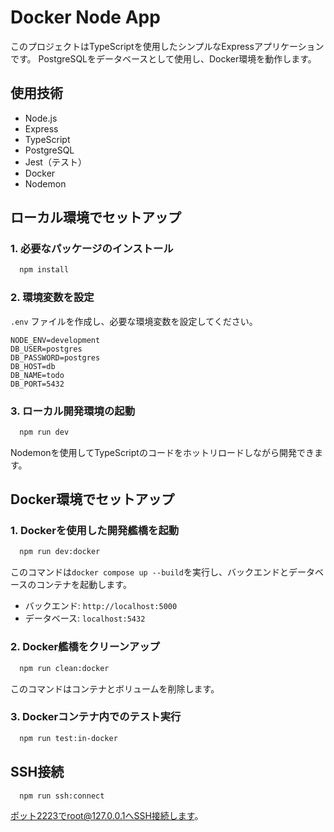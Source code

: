 # Docker Node App
このプロジェクトはTypeScriptを使用したシンプルなExpressアプリケーションです。
PostgreSQLをデータベースとして使用し、Docker環境を動作します。

## 使用技術
- Node.js
- Express
- TypeScript
- PostgreSQL
- Jest（テスト）
- Docker
- Nodemon

## ローカル環境でセットアップ

### 1. 必要なパッケージのインストール
```sh
  npm install
```

### 2. 環境変数を設定
`.env` ファイルを作成し、必要な環境変数を設定してください。
```dotenv
NODE_ENV=development
DB_USER=postgres
DB_PASSWORD=postgres
DB_HOST=db
DB_NAME=todo
DB_PORT=5432
```

### 3. ローカル開発環境の起動
```sh
  npm run dev
```
Nodemonを使用してTypeScriptのコードをホットリロードしながら開発できます。

## Docker環境でセットアップ

### 1. Dockerを使用した開発艦橋を起動
```sh
  npm run dev:docker
```

このコマンドは`docker compose up --build`を実行し、バックエンドとデータベースのコンテナを起動します。

- バックエンド: `http://localhost:5000`
- データベース: `localhost:5432`

### 2. Docker艦橋をクリーンアップ
```sh
  npm run clean:docker
```

このコマンドはコンテナとボリュームを削除します。

### 3. Dockerコンテナ内でのテスト実行
```sh
  npm run test:in-docker
```

## SSH接続
```sh
  npm run ssh:connect
```

ポット2223でroot@127.0.0.1へSSH接続します。